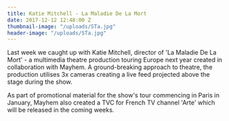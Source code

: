 ```yaml
---
title: Katie Mitchell - La Maladie De La Mort
date: 2017-12-12 12:48:00 Z
thumbnail-image: "/uploads/STa.jpg"
header-image: "/uploads/STa.jpg"
---
```


Last week we caught up with Katie Mitchell, director of 'La Maladie De La Mort' - a multimedia theatre production touring Europe next year created in collaboration with Mayhem. A ground-breaking approach to theatre, the production utilises 3x cameras creating a live feed projected above the stage during the show.

As part of promotional material for the show's tour commencing in Paris in January, Mayhem also created a TVC for French TV channel 'Arte' which will be released in the coming weeks.